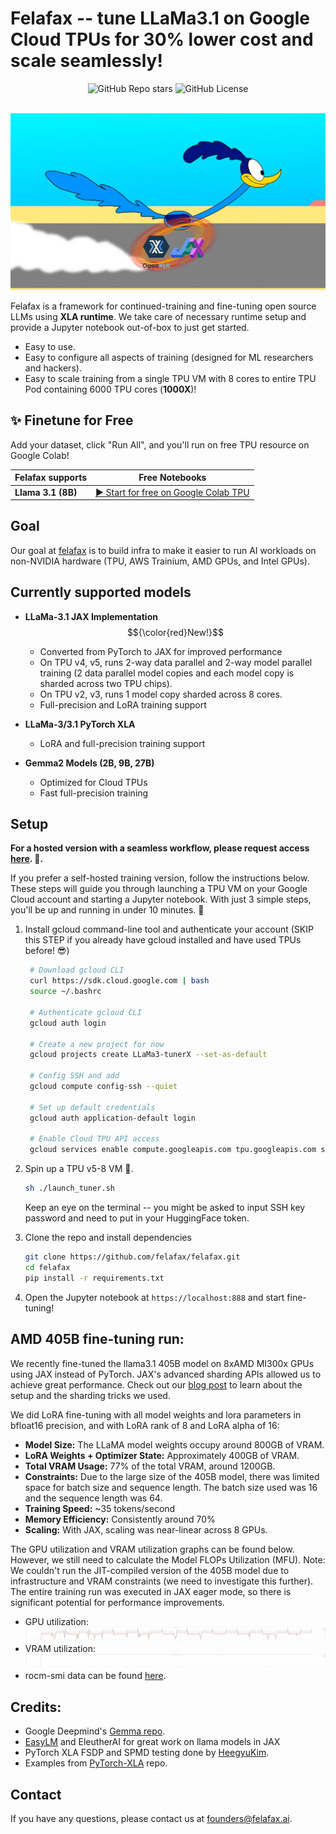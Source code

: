 # Felafax -- tune LLaMa3.1 on Google Cloud TPUs for 30% lower cost and scale seamlessly!
<div align="center">
    <div>
        <img alt="GitHub Repo stars" src="https://img.shields.io/github/stars/felafax/felafax?logo=github" />
        <img alt="GitHub License" src="https://img.shields.io/github/license/felafax/felafax"></img>
    </div>
    <br />
</div>
          
![image](./misc/assets/roadrunner.jpg)

Felafax is a framework for continued-training and fine-tuning open source LLMs using **XLA runtime**. We take care of necessary runtime setup and provide a Jupyter notebook out-of-box to just get started.
- Easy to use.
- Easy to configure all aspects of training (designed for ML researchers and hackers).
- Easy to scale training from a single TPU VM with 8 cores to entire TPU Pod containing 6000 TPU cores (**1000X**)!

## ✨ Finetune for Free

Add your dataset, click "Run All", and you'll run on free TPU resource on Google Colab!

| Felafax supports | Free Notebooks |
|-------------------|-----------------|
| **Llama 3.1 (8B)** | [▶️ Start for free on Google Colab TPU](https://colab.research.google.com/github/felarof99/felafax/blob/main/.archive/Llama3_1_8b_on_Free_Colab_TPU.ipynb) |

## Goal
Our goal at [felafax](https://felafax.ai) is to build infra to make it easier to run AI workloads on non-NVIDIA hardware (TPU, AWS Trainium, AMD GPUs, and Intel GPUs).

## Currently supported models
- **LLaMa-3.1 JAX Implementation** $${\color{red}New!}$$	 
  - Converted from PyTorch to JAX for improved performance
  - On TPU v4, v5, runs 2-way data parallel and 2-way model parallel training (2 data parallel model copies and each model copy is sharded across two TPU chips).
  - On TPU v2, v3, runs 1 model copy sharded across 8 cores.
  - Full-precision and LoRA training support

- **LLaMa-3/3.1 PyTorch XLA**
  - LoRA and full-precision training support

- **Gemma2 Models (2B, 9B, 27B)**
  - Optimized for Cloud TPUs
  - Fast full-precision training

## Setup

**For a hosted version with a seamless workflow, please request access [here](https://tally.so/r/mRLeaQ). 🦊.**

If you prefer a self-hosted training version, follow the instructions below. These steps will guide you through launching a TPU VM on your Google Cloud account and starting a Jupyter notebook. With just 3 simple steps, you'll be up and running in under 10 minutes. 🚀

1. Install gcloud command-line tool and authenticate your account (SKIP this STEP if you already have gcloud installed and have used TPUs before! 😎)

   ```bash
    # Download gcloud CLI
    curl https://sdk.cloud.google.com | bash
    source ~/.bashrc

    # Authenticate gcloud CLI
    gcloud auth login

    # Create a new project for now
    gcloud projects create LLaMa3-tunerX --set-as-default

    # Config SSH and add
    gcloud compute config-ssh --quiet
   
    # Set up default credentials
    gcloud auth application-default login

    # Enable Cloud TPU API access
    gcloud services enable compute.googleapis.com tpu.googleapis.com storage-component.googleapis.com aiplatform.googleapis.com
   ```

2. Spin up a TPU v5-8 VM 🤠.

    ```bash
    sh ./launch_tuner.sh
    ```
    Keep an eye on the terminal -- you might be asked to input SSH key password and need to put in your HuggingFace token. 

3. Clone the repo and install dependencies

    ```bash
    git clone https://github.com/felafax/felafax.git
    cd felafax
    pip install -r requirements.txt
    ```

3. Open the Jupyter notebook at `https://localhost:888` and start fine-tuning!

## AMD 405B fine-tuning run:
We recently fine-tuned the llama3.1 405B model on 8xAMD MI300x GPUs using JAX instead of PyTorch. JAX's advanced sharding APIs allowed us to achieve great performance. Check out our [blog post](https://dub.sh/felafax-amd-blog) to learn about the setup and the sharding tricks we used.

We did LoRA fine-tuning with all model weights and lora parameters in bfloat16 precision, and with LoRA rank of 8 and LoRA alpha of 16:
- **Model Size:** The LLaMA model weights occupy around 800GB of VRAM.
- **LoRA Weights + Optimizer State:** Approximately 400GB of VRAM.
- **Total VRAM Usage:** 77% of the total VRAM, around 1200GB.
- **Constraints:** Due to the large size of the 405B model, there was limited space for batch size and sequence length. The batch size used was 16 and the sequence length was 64.
- **Training Speed:** ~35 tokens/second
- **Memory Efficiency:** Consistently around 70%
- **Scaling:** With JAX, scaling was near-linear across 8 GPUs.

The GPU utilization and VRAM utilization graphs can be found below. However, we still need to calculate the Model FLOPs Utilization (MFU).
Note: We couldn't run the JIT-compiled version of the 405B model due to infrastructure and VRAM constraints (we need to investigate this further). The entire training run was executed in JAX eager mode, so there is significant potential for performance improvements.

- GPU utilization:
  ![image](./misc/assets/amd_405B_run_sep22/gpu_utilization.png)
- VRAM  utilization:
  ![image](./misc/assets/amd_405B_run_sep22/vram_utilization.png)
- rocm-smi data can be found [here](./misc/assets/amd_405b_run_sep22/rocm_smi_cleaned_405b_batchsize16_seqlen64.csv).

## Credits:
- Google Deepmind's [Gemma repo](https://github.com/google-deepmind/gemma).
- [EasyLM](https://github.com/young-geng/EasyLM) and EleutherAI for great work on llama models in JAX
- PyTorch XLA FSDP and SPMD testing done by [HeegyuKim](https://github.com/HeegyuKim/torch-xla-SPMD).
- Examples from [PyTorch-XLA](https://github.com/pytorch/xla/) repo.

## Contact
If you have any questions, please contact us at founders@felafax.ai.
